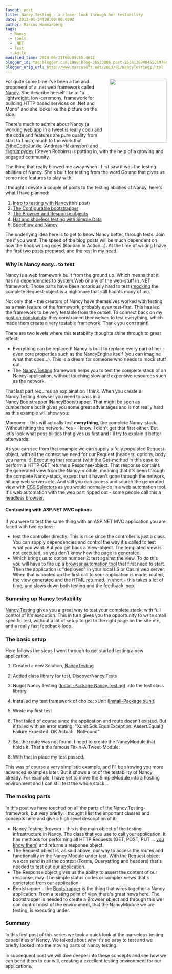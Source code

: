 ```yaml
---
layout: post
title: Nancy.Testing - a closer look through her testability
date: 2013-01-24T08:00:00.000Z
author: Marcus Hammarberg
tags:
  - Nancy
  - Tools
  - .NET
  - Test
  - Agile
modified_time: 2014-06-21T00:09:55.461Z
blogger_id: tag:blogger.com,1999:blog-36533086.post-2536136940455319768
blogger_orig_url: http://www.marcusoft.net/2013/01/NancyTesting1.html
---
```




<div dir="ltr" style="text-align: left;" trbidi="on">

<div class="separator" style="clear: both; text-align: center;">

<a href="http://nancyfx.org/images/logo.png" data-imageanchor="1"
style="clear: right; float: right; margin-bottom: 1em; margin-left: 1em;"><img
src="http://nancyfx.org/images/logo.png" data-border="0" width="178"
height="200" /></a>

</div>

For quite some time I've been a fan and proponent of a .net web
framework called
<a href="http://www.nancyfx.org/" target="_blank">Nancy</a>. She
describe herself like a: "a lightweight, low-ceremony, framework for
building HTTP based services on .Net and Mono" and she looks like the
picture on the side.

There's much to admire about Nancy (a working web app in a tweet is
really cool) and the code and features are pure quality from start to
finish, much to the work that
<a href="http://thecodejunkie/" target="_blank">@theCodeJunkie</a> (Andreas
Håkansson) and
<a href="https://twitter.com/Grumpydev" target="_blank">@grumpydev</a>
(Steven Robbins) is putting in, with the help of a growing and engaged
community.

The thing that really blowed me away when I first saw it was the testing
abilities of Nancy. She's built for testing from the word Go and that
gives us some nice features to play with.

I thought I devote a couple of posts to the testing abilities of Nancy,
here's what I have planned:

1. <a href="http://www.marcusoft.net/2013/01/NancyTesting1.html"
    target="_blank">Intro to testing with Nancy</a>(this post)
2. <a href="http://www.marcusoft.net/2013/01/NancyTesting2.html"
    target="_blank">The Configurable bootstrapper</a>
3. <a href="http://www.marcusoft.net/2013/01/NancyTesting3.html"
    target="_blank">The Browser and Response objects</a>
4. <a href="http://www.marcusoft.net/2013/02/NancyTesting4.html"
    target="_blank">Hat and shoeless testing with Simple.Data</a>
5. <a href="http://www.marcusoft.net/2013/02/NancyTesting5.html"
    target="_blank">SpecFlow and Nancy</a>

<div>

The underlying idea here is to get to know Nancy better, through tests.
Join me if you want. The speed of the blog posts will be much dependent
on how the book writing goes (Kanban In Action...). At the time of
writing I have the first two posts prepared, and the rest in my head.

</div>

<div>

### Why is Nancy easy.. to test

</div>

<div>

Nancy is a web framework built from the ground up. Which means that it
has no dependencies to System.Web or any of the web-stuff in .NET
framework. Those parts have been notoriously hard to test
(<a href="http://en.wikipedia.org/wiki/Mock_object"
target="_blank">mocking</a> the complete Request-object is a nightmare
that still haunts many of us).

</div>

<div>

</div>

<div>

Not only that - the creators of Nancy have themselves worked with
testing as a main feature of the framework, probably even test-first.
This has led the framework to be very testable from the outset. To
connect back on my
<a href="http://www.marcusoft.net/2013/01/on-constraints.html"
target="_blank">post on constraints</a>: they constrained themselves to
test everything, which made them create a very testable framework. Thank
you constraint!

</div>

<div>

</div>

<div>

There are two levels where this testability thoughts shine through to
great effect;

</div>

<div>

- Everything can be replaced! Nancy is built to replace every part of
    her - even core properties such as the NancyEngine itself (you can
    imagine what that does...). This is a dream for someone who needs to
    mock stuff out.
- The [Nancy.Testing](http://nancy.testing/) framework helps you to
    test the complete stack of an Nancy-application, without touching
    slow and expensive resources such as the network.

<div>

That last part requires an explaination I think. When you create a
Nancy.Testing.Browser you need to pass in a
Nancy.Bootstrapper.INancyBootstrapper. That might be seen as cumbersome
but it gives you some great advantages and is not really hard as this
example will show you:

</div>

</div>

<div>

</div>

<div>

Moreover - this will actually test **everything**, the complete
Nancy-stack. Without hitting the network. Yes - I know. I didn't get
that first either. But let's look what possibilities that gives us first
and I'll try to explain it better afterwards:

<div>

As you can see from that example we can supply a fully populated
Request-object, with all the context we need for our Request (headers,
options, body you name it).
Executing that request (with the Get-method in this case to perform a
HTTP-GET returns a Response-object. That response contains the generated
view from the Nancy-module, meaning that it's been through the complete
Nancy-stack, except that it haven't gone through the network, hit any
web servers etc. And still you can access and search the generated view
with
<a href="http://www.w3.org/TR/CSS2/selector.html" target="_blank">CSS
Selectors</a> as you would normally do in a web automation tool. It's
web automation with the web part ripped out - some people call this a
<a href="http://blog.arhg.net/2009/10/what-is-headless-browser.html"
target="_blank">headless browser.</a>

#### Contrasting with ASP.NET MVC options

</div>

<div>

If you were to test the same thing with an ASP.NET MVC application you
are faced with two options:

</div>

<div>

- test the controller directly. This is nice since the controller is
    just a class. You can supply dependencies and control the way it's
    called to test what you want. But you get back a View-object.
    The templated view is not executed, so you don't know how the page
    is generated.
- Which brings us to option number 2: test against the view. To do
    this you will have to fire up a <a
    href="http://www.marcusoft.net/2012/05/specflow-page-objects-and.html"
    target="_blank">browser automation tool</a> that first need to
    start. Then the application is "deployed" in your local IIS or
    Casini web server. When that is booted up the first call to your
    application is made, routed, the view generated and the HTML
    returned.
    In short - this takes a lot of time, and slows down both testing and
    the feedback loop.

### Summing up Nancy testability

</div>

<div>

[Nancy.Testing](http://nancy.testing/) gives you a great way to test
your complete stack, with full control of it's execution. This in turn
gives you the opportunity to write small specific test, without a lot of
setup to get to the right page on the site etc, and a really fast
feedback-loop.

</div>

<div>

### The basic setup

</div>

<div>

Here follows the steps I went through to get started testing a new
application.

</div>

<div>

1. Created a new Solution,
    <a href="https://github.com/marcusoftnet/DiscoveringNancyThroughTests"
    target="_blank">NancyTesting</a>

2. Added class library for test, DiscoverNancy.Tests

3. Nugot Nancy.Testing
    (<a href="http://nuget.org/packages/Nancy.Testing"
    target="_blank">Install-Package Nancy.Testing</a>) into the test
    class library.

4. Installed my test framework of choice: xUnit
    (<a href="http://install-package%20xunit/"
    target="_blank">Install-Package xUnit</a>)

5. Wrote my first test
    <div>

   </div>

6. That failed of course since the application and route doesn't
    existed. But if failed with an error stating:
       "Xunit.Sdk.EqualException: Assert.Equal() Failure
        Expected: OK
        Actual:   NotFound"

7. So, the route was not found. I need to create the NancyModule that
    holds it. That's the famous Fit-In-A-Tweet-Module:
    <div>

   </div>

8. With that in place my test passed.

This was of course a very simplistic example, and I'll be showing you
more advanced examples later. But it shows a lot of the testability of
Nancy already. For example, I have yet to move the SimpleModule into a
hosting environment and I can still test the whole stack...

### The moving parts

In this post we have touched on all the parts of the
Nancy.Testing-framework, but very briefly. I thought I list the
important classes and concepts here and give a high-level description of
it:

- Nancy.Testing.Browser - this is the main object of the testing
    infrastructure in Nancy. The class that you use to call your
    application. It has methods for performing all HTTP Requests (GET,
    POST, PUT ... <a
    href="http://en.wikipedia.org/wiki/Hypertext_Transfer_Protocol#Request_methods"
    target="_blank">you know them</a>) and returns a response object.
- The Request object is, as said above, our way to access the routes
    and functionality in the Nancy Module under test. With the Request
    object we can send in all the context (Forms, Querystring and
    headers) that's needed to test out our application.
- The Response object gives us the ability to assert the content of
    our response, may it be simple status codes or complex views that's
    generated from our application.
- Bootstrapper - the
    <a href="https://github.com/NancyFx/Nancy/wiki/Bootstrapper"
    target="_blank">Bootstrapper</a> is the thing that wires together a
    Nancy application. From a testing point of view there's great news
    here. The bootstrapper is needed to create a Browser object and
    through this we can control most of the environment, that the
    NancyModule we are testing, is executing under.

### Summary

In this first post of this series we took a quick look at the marvelous
testing capabilities of Nancy. We talked about why it's so easy to test
and we briefly looked into the moving parts of Nancy testing.

In subsequent post we will dive deeper into these concepts and see how
we can bend them to our will, creating a excellent testing environment
for our applications.

</div>

</div>

</div>

